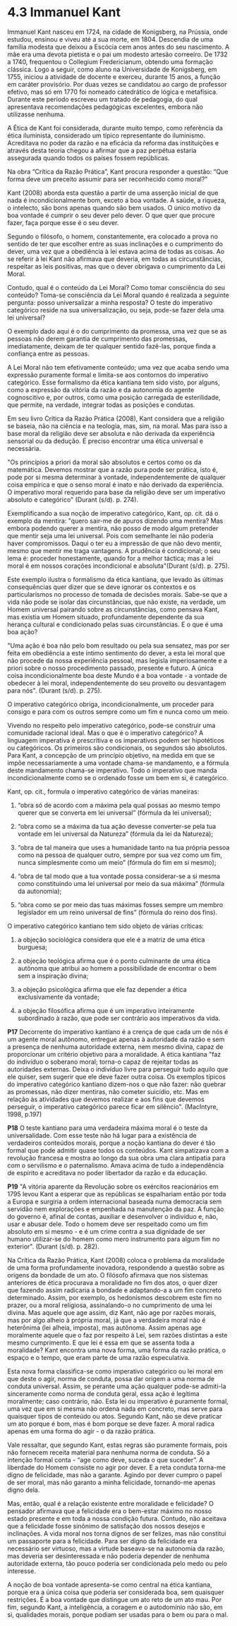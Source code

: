 # 4.3 Immanuel Kant

Immanuel Kant nasceu em 1724, na cidade de Konigsberg, na Prússia, onde estudou, ensinou e viveu até a sua morte, em 1804. Descendia de uma família modesta que deixou a Escócia cem anos antes do seu nascimento. A mãe era uma devota pietista e o pai um modesto artesão correeiro. De 1732 a 1740, frequentou o Collegium Fredericianum, obtendo uma formação clássica. Logo a seguir, como aluno na Universidade de Konigsberg, em 1755, iniciou a atividade de docente e exerceu, durante 15 anos, a função em caráter provisório. Por duas vezes se candidatou ao cargo de professor efetivo, mas só em 1770 foi nomeado catedrático de lógica e metafísica. Durante este período escreveu um tratado de pedagogia, do qual apresentava recomendações pedagógicas excelentes, embora não utilizasse nenhuma.

A Ética de Kant foi considerada, durante muito tempo, como referência da ética iluminista, considerado um típico representante do iluminismo. Acreditava no poder da razão e na eficácia da reforma das instituições e através desta teoria chegou a afirmar que a paz perpétua estaria assegurada quando todos os países fossem repúblicas.

Na obra “Crítica da Razão Prática”, Kant procura responder a questão: “Que forma deve um preceito assumir para ser reconhecido como moral?”

Kant (2008) aborda esta questão a partir de uma asserção inicial de que nada é incondicionalmente bom, exceto a boa vontade. A saúde, a riqueza, o intelecto, são bons apenas quando são bem usados. O único motivo da boa vontade é cumprir o seu dever pelo dever. O que quer que procure fazer, faça porque esse é o seu dever.

Segundo o filósofo, o homem, constantemente, era colocado a prova no sentido de ter que escolher entre as suas inclinações e o cumprimento do dever, uma vez que a obediência à lei estava acima de todas as coisas. Ao se referir à lei Kant não afirmava que deveria, em todas as circunstâncias, respeitar as leis positivas, mas que o dever obrigava o cumprimento da Lei Moral.

Contudo, qual é o conteúdo da Lei Moral? Como tomar consciência do seu conteúdo? Toma-se consciência da Lei Moral quando é realizada a seguinte pergunta: posso universalizar a minha resposta? O teste do imperativo categórico reside na sua universalização, ou seja, pode-se fazer dela uma lei universal?

O exemplo dado aqui é o do cumprimento da promessa, uma vez que se as pessoas não derem garantia de cumprimento das promessas, imediatamente, deixam de ter qualquer sentido fazê-las, porque finda a confiança entre as pessoas.

A Lei Moral não tem efetivamente conteúdo; uma vez que acaba sendo uma expressão puramente formal e limita-se aos contornos do imperativo categórico. Esse formalismo da ética kantiana tem sido visto, por alguns, como a expressão da vitória da razão e da autonomia do agente cognoscitivo e, por outros, como uma posição carregada de esterilidade, que permite, na verdade, integrar todas as posições e condutas.

Em seu livro Crítica da Razão Prática (2008), Kant considera que a religião se baseia, não na ciência e na teologia, mas, sim, na moral. Mas para isso a base moral da religião deve ser absoluta e não derivada da experiência sensorial ou da dedução. É preciso encontrar uma ética universal e necessária.

"Os princípios a priori da moral são absolutos e certos como os da matemática. Devemos mostrar que a razão pura pode ser prática, isto é, pode por si mesma determinar à vontade, independentemente de qualquer coisa empírica e que o senso moral é inato e não derivado da experiência. O imperativo moral requerido para base da religião deve ser um imperativo absoluto e categórico" (Durant (s/d). p. 274).

Exemplificando a sua noção de imperativo categórico, Kant, op. cit. dá o exemplo da mentira: "quero sair-me de apuros dizendo uma mentira? Mas embora podendo querer a mentira, não posso de modo algum pretender que mentir seja uma lei universal. Pois com semelhante lei não poderia haver compromissos. Daqui o ter eu a impressão de que não devo mentir, mesmo que mentir me traga vantagens. A prudência é condicional; o seu lema é: proceder honestamente, quando for a melhor táctica; mas a lei moral é em nossos corações incondicional e absoluta"(Durant (s/d). p. 275).

Este exemplo ilustra o formalismo da ética kantiana, que levado às últimas consequências quer dizer que se deve ignorar os contextos e os particularismos no processo de tomada de decisões morais. Sabe-se que a vida não pode se isolar das circunstâncias, que não existe, na verdade, um Homem universal pairando sobre as circunstâncias, como pensava Kant, mas existia um Homem situado, profundamente dependente da sua herança cultural e condicionado pelas suas circunstâncias. E o que é uma boa ação?

"Uma ação é boa não pelo bom resultado ou pela sua sensatez, mas por ser feita em obediência a este íntimo sentimento do dever, a esta lei moral que não procede da nossa experiência pessoal, mas legisla imperiosamente e a priori sobre o nosso procedimento passado, presente e futuro. A única coisa incondicionalmente boa deste Mundo é a boa vontade - a vontade de obedecer à lei moral, independentemente do seu proveito ou desvantagem para nós". (Durant (s/d). p. 275).

O imperativo categórico obriga, incondicionalmente, um proceder para consigo e para com os outros sempre como um fim e nunca como um meio.

Vivendo no respeito pelo imperativo categórico, pode-se construir uma comunidade racional ideal. Mas o que é o imperativo categórico? A linguagem imperativa é prescritiva e os imperativos podem ser hipotéticos ou categóricos. Os primeiros são condicionais, os segundos são absolutos. Para Kant, a concepção de um princípio objetivo, na medida em que se impõe necessariamente a uma vontade chama-se mandamento, e a fórmula deste mandamento chama-se imperativo. Todo o imperativo que manda incondicionalmente como se o ordenado fosse um bem em si, é categórico.

Kant, op. cit., formula o imperativo categórico de várias maneiras:

1. “obra só de acordo com a máxima pela qual possas ao mesmo tempo querer que se converta em lei universal” (fórmula da lei universal);

2. “obra como se a máxima da tua ação devesse converter-se pela tua vontade em lei universal da Natureza” (fórmula da lei da Natureza);
   
3. “obra de tal maneira que uses a humanidade tanto na tua própria pessoa como na pessoa de qualquer outro, sempre por sua vez como um fim, nunca simplesmente como um meio” (fórmula do fim em si mesmo);
   
4. “obra de tal modo que a tua vontade possa considerar-se a si mesma como constituindo uma lei universal por meio da sua máxima” (fórmula da autonomia);
   
5. “obra como se por meio das tuas máximas fosses sempre um membro legislador em um reino universal de fins” (fórmula do reino dos fins).

O imperativo categórico kantiano tem sido objeto de várias críticas: 

1. a objeção sociológica considera que ele é a matriz de uma ética burguesa; 
   
2. a objeção teológica afirma que é o ponto culminante de uma ética autônoma que atribui ao homem a possibilidade de encontrar o bem sem a inspiração divina; 
   
3. a objeção psicológica afirma que ele faz depender a ética exclusivamente da vontade; 
   
4. a objeção filosófica afirma que é um imperativo inteiramente subordinado à razão, que pode ser contrário aos imperativos da vida. 

**P17** Decorrente do imperativo kantiano é a crença de que cada um de nós é um agente moral autônomo, entregue apenas à autoridade da razão e sem a presença de nenhuma autoridade externa, nem mesmo divina, capaz de proporcionar um critério objetivo para a moralidade. A ética kantiana  "faz do indivíduo o soberano moral; torna-o capaz de rejeitar todas as autoridades externas. Deixa o indivíduo livre para perseguir tudo aquilo que ele quiser, sem sugerir que ele deve fazer outra coisa. Os exemplos típicos do imperativo categórico kantiano dizem-nos o que não fazer: não quebrar as promessas, não dizer mentiras, não cometer suicídio, etc. Mas em relação às atividades que devemos realizar e aos fins que devemos perseguir, o imperativo categórico parece ficar em silêncio". (MacIntyre, 1998, p.197)

**P18** O teste kantiano para uma verdadeira máxima moral é o teste da universalidade. Com esse teste não há lugar para a existência de verdadeiros conteúdos morais, porque a noção kantiana do dever é tão formal que pode admitir quase todos os conteúdos. Kant simpatizava com a revolução francesa e mostra ao longo da sua obra uma clara antipatia para com o servilismo e o paternalismo. Amava acima de tudo a independência de espírito e acreditava no poder libertador da razão e da educação.

**P19** "A vitória aparente da Revolução sobre os exércitos reacionários em 1795 levou Kant a esperar que as repúblicas se espalhariam então por toda a Europa e surgiria a ordem internacional baseada numa democracia sem servidão nem explorações e empenhada na manutenção da paz. A função do governo é, afinal de contas, auxiliar e desenvolver o indivíduo e, não, usar e abusar dele. Todo o homem deve ser respeitado como um fim absoluto em si mesmo - e é um crime contra a sua dignidade de ser humano utilizar-se do homem como mero instrumento para algum fim no exterior". (Durant (s/d). p. 282).

Na Crítica da Razão Prática, Kant (2008) coloca o problema da moralidade de uma forma profundamente inovadora, respondendo a questão sobre as origens da bondade de um ato. O filósofo afirmava que nos sistemas anteriores de ética procurava a moralidade no fim dos atos, o quer dizer que fazendo assim radicaria a bondade e adaptando-a a um fim concreto determinado. Assim, por exemplo, os hedonismos descobrem este fim no prazer, ou a moral religiosa, assinalando-o no cumprimento de uma lei divina. Mas aquele que age assim, diz Kant, não age por razões morais, mas por algo alheio à própria moral, já que a verdadeira moral não é heterônima (lei alheia, imposta), mas autônoma. Assim apenas age moralmente aquele que o faz por respeito à Lei, sem razões distintas a este mesmo cumprimento. E que lei é essa em que se assenta toda a moralidade? Kant encontra uma nova forma, uma forma da razão prática, o espaço e o tempo, que eram parte de uma razão especulativa.

Esta nova forma classifica-se como imperativo categórico ou lei moral em que deste o agir, norma de conduta, possa dar origem a uma norma de conduta universal. Assim, se perante uma ação qualquer pode-se admiti-la sinceramente como norma de conduta geral, essa ação é legítima moralmente; caso contrário, não. Esta lei ou imperativo é puramente formal, uma vez que em si mesma não ordena nada em concreto, mas serve para quaisquer tipos de conteúdo ou atos. Segundo Kant, não se deve praticar um ato porque é bom, mas é bom porque
se deve fazer. A moral radica apenas em uma forma do agir - o da razão prática.

Vale ressaltar, que segundo Kant, estas regras são puramente formais, pois não fornecem receita material para nenhuma norma de conduta. Só a intenção formal conta - “age como deve, suceda o que suceder”. A liberdade do Homem consiste no agir por dever. E a reta conduta torna-me digno de felicidade, mas não a garante. Agindo por dever cumpro o papel de ser moral, mas não garanto a minha felicidade, tornando-me apenas digno dela.

Mas, então, qual é a relação existente entre moralidade e felicidade? O pensador afirmava que a felicidade era o bem-estar máximo no nosso estado presente e em toda a nossa condição futura. Contudo, não aceitava que a felicidade fosse sinônimo de satisfação dos nossos desejos e inclinações. A vida moral nos torna dignos de ser felizes, mas não constitui um passaporte para a felicidade. Para ser digno da felicidade era necessário ser virtuoso, mas a virtude baseava-se na autonomia da razão, mas deveria ser desinteressada e não poderia depender de nenhuma autoridade externa, tão pouco poderia ser condicionada
pelo medo ou pelo interesse.

A noção de boa vontade apresenta-se como central na ética kantiana, porque era a única coisa que poderia ser considerada boa, sem quaisquer restrições. É a boa vontade que distingue um ato reto de um ato mau. Por fim, segundo Kant, a inteligência, a coragem e o autodomínio não são, em si, qualidades morais, porque podiam ser usadas para o bem ou para o mal.